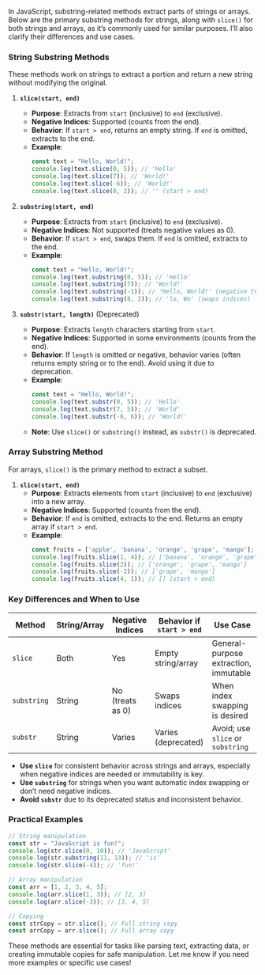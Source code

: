 In JavaScript, substring-related methods extract parts of strings or arrays. Below are the primary substring methods for strings, along with `slice()` for both strings and arrays, as it’s commonly used for similar purposes. I’ll also clarify their differences and use cases.

### String Substring Methods
These methods work on strings to extract a portion and return a new string without modifying the original.

1. **`slice(start, end)`**
   - **Purpose**: Extracts from `start` (inclusive) to `end` (exclusive).
   - **Negative Indices**: Supported (counts from the end).
   - **Behavior**: If `start > end`, returns an empty string. If `end` is omitted, extracts to the end.
   - **Example**:
     ```javascript
     const text = "Hello, World!";
     console.log(text.slice(0, 5)); // 'Hello'
     console.log(text.slice(7)); // 'World!'
     console.log(text.slice(-6)); // 'World!'
     console.log(text.slice(8, 2)); // '' (start > end)
     ```

2. **`substring(start, end)`**
   - **Purpose**: Extracts from `start` (inclusive) to `end` (exclusive).
   - **Negative Indices**: Not supported (treats negative values as 0).
   - **Behavior**: If `start > end`, swaps them. If `end` is omitted, extracts to the end.
   - **Example**:
     ```javascript
     const text = "Hello, World!";
     console.log(text.substring(0, 5)); // 'Hello'
     console.log(text.substring(7)); // 'World!'
     console.log(text.substring(-1)); // 'Hello, World!' (negative treated as 0)
     console.log(text.substring(8, 2)); // 'lo, Wo' (swaps indices)
     ```

3. **`substr(start, length)`** (Deprecated)
   - **Purpose**: Extracts `length` characters starting from `start`.
   - **Negative Indices**: Supported in some environments (counts from the end).
   - **Behavior**: If `length` is omitted or negative, behavior varies (often returns empty string or to the end). Avoid using it due to deprecation.
   - **Example**:
     ```javascript
     const text = "Hello, World!";
     console.log(text.substr(0, 5)); // 'Hello'
     console.log(text.substr(7, 5)); // 'World'
     console.log(text.substr(-6, 6)); // 'World!'
     ```
   - **Note**: Use `slice()` or `substring()` instead, as `substr()` is deprecated.

### Array Substring Method
For arrays, `slice()` is the primary method to extract a subset.

1. **`slice(start, end)`**
   - **Purpose**: Extracts elements from `start` (inclusive) to `end` (exclusive) into a new array.
   - **Negative Indices**: Supported (counts from the end).
   - **Behavior**: If `end` is omitted, extracts to the end. Returns an empty array if `start > end`.
   - **Example**:
     ```javascript
     const fruits = ['apple', 'banana', 'orange', 'grape', 'mango'];
     console.log(fruits.slice(1, 4)); // ['banana', 'orange', 'grape']
     console.log(fruits.slice(2)); // ['orange', 'grape', 'mango']
     console.log(fruits.slice(-2)); // ['grape', 'mango']
     console.log(fruits.slice(4, 1)); // [] (start > end)
     ```

### Key Differences and When to Use
| Method      | String/Array | Negative Indices | Behavior if `start > end` | Use Case                              |
|-------------|--------------|------------------|---------------------------|---------------------------------------|
| `slice`     | Both         | Yes              | Empty string/array        | General-purpose extraction, immutable |
| `substring` | String       | No (treats as 0) | Swaps indices             | When index swapping is desired        |
| `substr`    | String       | Varies           | Varies (deprecated)       | Avoid; use `slice` or `substring`     |

- **Use `slice`** for consistent behavior across strings and arrays, especially when negative indices are needed or immutability is key.
- **Use `substring`** for strings when you want automatic index swapping or don’t need negative indices.
- **Avoid `substr`** due to its deprecated status and inconsistent behavior.

### Practical Examples
```javascript
// String manipulation
const str = "JavaScript is fun!";
console.log(str.slice(0, 10)); // 'JavaScript'
console.log(str.substring(11, 13)); // 'is'
console.log(str.slice(-4)); // 'fun!'

// Array manipulation
const arr = [1, 2, 3, 4, 5];
console.log(arr.slice(1, 3)); // [2, 3]
console.log(arr.slice(-3)); // [3, 4, 5]

// Copying
const strCopy = str.slice(); // Full string copy
const arrCopy = arr.slice(); // Full array copy
```

These methods are essential for tasks like parsing text, extracting data, or creating immutable copies for safe manipulation. Let me know if you need more examples or specific use cases!